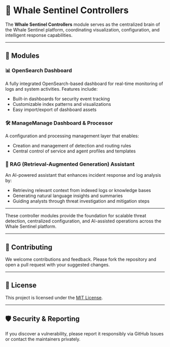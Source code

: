 # 🐋 Whale Sentinel Controllers

The **Whale Sentinel Controllers** module serves as the centralized brain of the Whale Sentinel platform, coordinating visualization, configuration, and intelligent response capabilities.

---

## 🧩 Modules

### 📊 OpenSearch Dashboard
A fully integrated OpenSearch-based dashboard for real-time monitoring of logs and system activities. Features include:

- Built-in dashboards for security event tracking
- Customizable index patterns and visualizations
- Easy import/export of dashboard assets

### 🛠️ ManageManage Dashboard & Processor
A configuration and processing management layer that enables:

- Creation and management of detection and routing rules
- Central control of service and agent profiles and templates

### 🤖 RAG (Retrieval-Augmented Generation) Assistant
An AI-powered assistant that enhances incident response and log analysis by:

- Retrieving relevant context from indexed logs or knowledge bases
- Generating natural language insights and summaries
- Guiding analysts through threat investigation and mitigation steps

---

These controller modules provide the foundation for scalable threat detection, centralized configuration, and AI-assisted operations across the Whale Sentinel platform.

---

## 🤝 Contributing

We welcome contributions and feedback. Please fork the repository and open a pull request with your suggested changes.

---

## 📄 License

This project is licensed under the [MIT License](LICENSE).

---

## 🛡️ Security & Reporting

If you discover a vulnerability, please report it responsibly via GitHub Issues or contact the maintainers privately.
